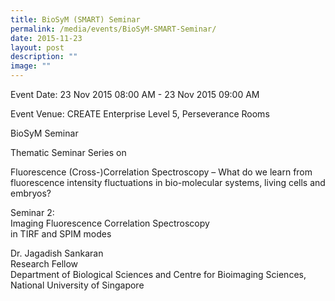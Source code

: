 ```yaml
---
title: BioSyM (SMART) Seminar
permalink: /media/events/BioSyM-SMART-Seminar/
date: 2015-11-23
layout: post
description: ""
image: ""
---
```

Event Date: 23 Nov 2015 08:00 AM - 23 Nov 2015 09:00 AM

Event Venue: CREATE Enterprise Level 5, Perseverance Rooms

BioSyM Seminar

Thematic Seminar Series on

Fluorescence (Cross-)Correlation Spectroscopy – What do we learn from fluorescence intensity fluctuations in bio-molecular systems, living cells and embryos?

Seminar 2:  
Imaging Fluorescence Correlation Spectroscopy  
in TIRF and SPIM modes

Dr. Jagadish Sankaran  
Research Fellow  
Department of Biological Sciences and Centre for Bioimaging Sciences,  
National University of Singapore